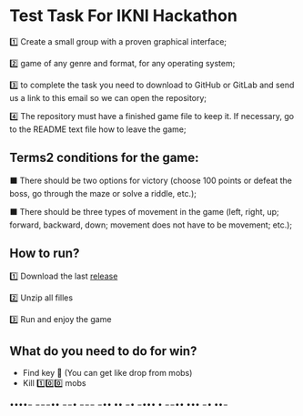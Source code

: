 # Test Task For IKNI Hackathon


1️⃣ Create a small group with a proven graphical interface;

2️⃣ game of any genre and format, for any operating system;

3️⃣ to complete the task you need to download to GitHub or GitLab and send us a link to this email so we can open the repository;

4️⃣ The repository must have a finished game file to keep it. If necessary, go to the README text file how to leave the game;
 
## Terms️2 conditions for the game:

⬛ There should be two options for victory (choose 100 points or defeat the boss, go through the maze or solve a riddle, etc.);

⬛ There should be three types of movement in the game (left, right, up; forward, backward, down; movement does not have to be movement; etc.);

## How to run?

1️⃣ Download the last [release](https://github.com/640-K/test-task-fall-2021/releases/tag/game)

2️⃣ Unzip all filles 

3️⃣ Run and enjoy the game

## What do you need to do for win?

 - Find key 🔑 (You can get like drop from mobs)
 - Kill 1️⃣0️⃣0️⃣ mobs




••••− −−−••   −−• −−− −•• •• −•   −••• • −−••   ••• −• ••− 
